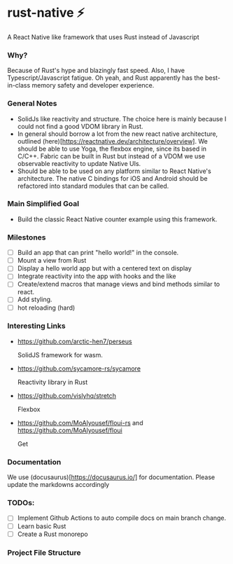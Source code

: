 # rust-native ⚡️

A React Native like framework that uses Rust instead of Javascript

### Why?

Because of Rust's hype and blazingly fast speed. Also, I have Typescript/Javascript fatigue. Oh yeah, and Rust apparently has the best-in-class memory safety and developer experience.

### General Notes

- SolidJs like reactivity and structure. The choice here is mainly because I could not find a good VDOM library in Rust.
- In general should borrow a lot from the new react native architecture, outlined (here)[https://reactnative.dev/architecture/overview].
  We should be able to use Yoga, the flexbox engine, since its based in C/C++. Fabric can be built in Rust but instead of a VDOM
  we use observable reactivity to update Native UIs.
- Should be able to be used on any platform similar to React Native's architecture. The native C bindings for iOS and Android should be
  refactored into standard modules that can be called.

### Main Simplified Goal

- Build the classic React Native counter example using this framework.

### Milestones

- [ ] Build an app that can print "hello world!" in the console.
- [ ] Mount a view from Rust
- [ ] Display a hello world app but with a centered text on display
- [ ] Integrate reactivity into the app with hooks and the like
- [ ] Create/extend macros that manage views and bind methods similar to react.
- [ ] Add styling.
- [ ] hot reloading (hard)

### Interesting Links

- https://github.com/arctic-hen7/perseus

  SolidJS framework for wasm.

- https://github.com/sycamore-rs/sycamore

  Reactivity library in Rust

- https://github.com/vislyhq/stretch

  Flexbox

- https://github.com/MoAlyousef/floui-rs and https://github.com/MoAlyousef/floui

  Get

### Documentation

We use (docusaurus)[https://docusaurus.io/] for documentation. Please update the markdowns accordingly

### TODOs:

- [ ] Implement Github Actions to auto compile docs on main branch change.
- [ ] Learn basic Rust
- [ ] Create a Rust monorepo

### Project File Structure
